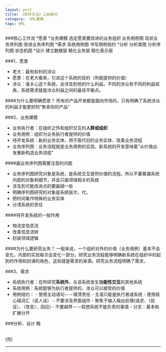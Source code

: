 ```yaml
---
layout: post
title: 《软件方法》上册疑问
category:  UML建模
tags: UML
---
```

###核心工作流
*愿景
*业务建模
	选定愿景要改进的业务组织
	业务用例图
	现状业务序列图
	改进业务序列图 
*需求
	系统用例图
	书写用例规约
*分析
	分析类图
	分析序列图
	状态机图
*设计
	建立数据层
	精化业务层
	精化表示层
	

###1、愿景
- 老大：最有权利的涉众
- 愿景：在老大看来，引进这个系统的目的（所能提供的价值）
- 涉众：谁关心这个系统，会涉及到他的什么利益。不同的涉众有不同的利益视角，系统需求就是涉众利益之间的最佳平衡点。

####为什么要明确愿景？
所有的产品开发都是面向市场的，只有明确了系统涉众的利益才能更好的“售卖你的产品”

###2、业务建模
- 业务执行者：在组织之外和组织交互的**人群或组织**
- 业务用例：组织为业务执行者提供的价值
- 待开发系统：新的业务实体，用于取代旧的业务实体，改善业务流程
- 业务序列图：业务流程就是业务用例的实现，新系统的开发意味着"从价值出发重新构造业务流程"

####画业务序列图需要注意的问题
- 业务序列图研究对象是系统，是系统交互提供价值的流程。所以不要暴漏系统内部的对象和细节，并且只画领域相关的系统
- 涉及到可能改进点的要画细一些 
- 明确序列图研究的对象是系统层次，代，
- 把时间看作特殊的业务实体
- 分清系统的责任

####待开发系统的一般作用
- 物流变信息流
- 改善信息流转
- 封装领域逻辑

####为什么要研究业务？
一般来说，一个组织对外的价值（业务用例）基本不会变化，内部的实现每次会变化一部分。研究业务流程能够明确新系统在组织中的起到的作用和扮演的角色，这些就是需求的来源。研究业务流程明确了需求。

###3、需求
- 系统执行者：在所研究**系统外**，与该系统发生**功能性交互**的其他系统
- 系统用例：系统能够为执行者提供的、涉众可以接受的价值
- 用例规约：
		- 使用主动语句－－理清责任
		- 主语只能是执行者或系统
		- 使用核心域词汇（说人话）
		- 不要涉及界面组件
		- 聚焦于输入输出处理(请求、（验证）、（改变）、回应)
		- 不要越界－－假想系统不能负责的事情
		- 分支：基本和扩展分开

###分析、设计
略




		
<BR/>
(完)


---


